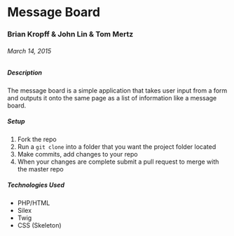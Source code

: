 # Message Board

### Brian Kropff & John Lin & Tom Mertz

###### March 14, 2015

##### Description

The message board is a simple application that takes user input from a form and outputs it onto the same page as a list of information like a message board.


##### Setup

1. Fork the repo
2. Run a `git clone` into a folder that you want the project folder located
3. Make commits, add changes to your repo
4. When your changes are complete submit a pull request to merge with the master repo

##### Technologies Used

* PHP/HTML
* Silex
* Twig
* CSS (Skeleton)
